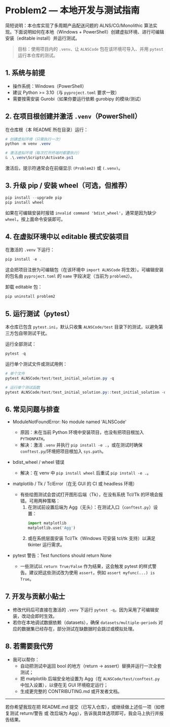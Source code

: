 # Problem2 — 本地开发与测试指南

简短说明：本仓库实现了多周期产品配送问题的 ALNS/CG/Monolithic 算法实现。下面说明如何在本地（Windows + PowerShell）创建虚拟环境、进行可编辑安装（editable install）并运行测试。

> 目标：使用项目内的 `.venv`、让 `ALNSCode` 包在该环境可导入、并用 `pytest` 运行本仓库的测试。

## 1. 系统与前提
- 操作系统：Windows（PowerShell）
- 建议 Python >= 3.10（与 `pyproject.toml` 要求一致）
- 需要按需安装 Gurobi（如果你要运行依赖 gurobipy 的模块/测试）

## 2. 在项目根创建并激活 `.venv`（PowerShell）
在仓库根（本 README 所在目录）运行：

```powershell
# 创建虚拟环境（只需执行一次）
python -m venv .venv

# 激活虚拟环境（每次打开终端时都要执行）
& .\.venv\Scripts\Activate.ps1
```

激活后，提示符通常会在前缀显示 `(Problem2)` 或 `(.venv)`。

## 3. 升级 pip / 安装 wheel（可选，但推荐）
```powershell
pip install --upgrade pip
pip install wheel
```

如果在可编辑安装时报错 `invalid command 'bdist_wheel'`，通常是因为缺少 `wheel`，按上面命令安装即可。

## 4. 在虚拟环境中以 editable 模式安装项目
在激活的 `.venv` 下运行：

```powershell
pip install -e .
```

这会把项目注册为可编辑包（在该环境中 `import ALNSCode` 将生效）。可编辑安装的包名由 `pyproject.toml` 的 `name` 字段决定（当前为 `problem2`）。

卸载 editable 包：
```powershell
pip uninstall problem2
```

## 5. 运行测试（pytest）
本仓库已包含 `pytest.ini`，默认只收集 `ALNSCode/test` 目录下的测试，以避免第三方包自带测试干扰。

运行全部测试：
```powershell
pytest -q
```

运行单个测试文件或测试用例：
```powershell
# 单个文件
pytest ALNSCode/test/test_initial_solution.py -q

# 运行单个测试函数
pytest ALNSCode/test/test_initial_solution.py::test_initial_solution -q
```

## 6. 常见问题与排查
- ModuleNotFoundError: No module named 'ALNSCode'
  - 原因：未在当前 Python 环境中安装项目，也没有把项目根加入 `PYTHONPATH`。
  - 解决：激活 `.venv` 并执行 `pip install -e .`，或在测试时确保 `conftest.py`/环境把项目根加入 `sys.path`。

- bdist_wheel / wheel 错误
  - 解决：在 venv 中 `pip install wheel` 后重试 `pip install -e .`。

- matplotlib / Tk / TclError（在无 GUI 的 CI 或 headless 环境）
  - 有些绘图测试会尝试打开图形后端（Tk），在没有系统 Tcl/Tk 的环境会报错。可用两种策略：
    1) 在测试前设置后端为 Agg（无头）：在测试入口（`conftest.py`）设置：
       ```python
       import matplotlib
       matplotlib.use('Agg')
       ```
    2) 或在系统层面安装 Tcl/Tk（Windows 可安装 tcl/tk 支持）以满足 tkinter 运行需求。

- pytest 警告：Test functions should return None
  - 一些测试以 `return True/False` 作为结果，这会触发 pytest 的样式警告。建议把这些测试改为使用 `assert`，例如 `assert myfunc(...) is True`。

## 7. 开发与贡献小贴士
- 修改代码后可直接在激活的 `.venv` 下运行 `pytest -q`，因为采用了可编辑安装，改动会即时生效。
- 若你在本地调试数据依赖（datasets），确保 `datasets/multiple-periods` 对应的数据集已经存在，部分测试在缺数据时会跳过或模拟处理。

## 8. 若需要我代劳
- 我可以帮你：
  - 自动把测试中返回 bool 的地方（return -> assert）替换并运行一次全套测试；
  - 把 matplotlib 后端安全地设置为 Agg（在 `ALNSCode/test/conftest.py` 中加入设置），以便在无 GUI 环境稳定运行；
  - 生成更完整的 CONTRIBUTING.md 或开发者文档。

---
若你希望我现在把 README.md 提交（已写入仓库），或继续做上述任一项（如修复测试 return/警告 或 改后端为 Agg），告诉我具体选项即可，我会马上执行并报告结果。
